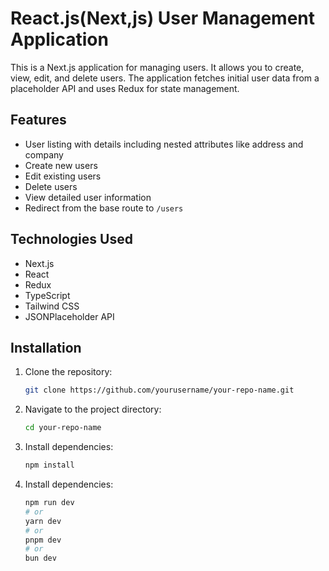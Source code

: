 # React.js(Next,js) User Management Application

This is a Next.js application for managing users. It allows you to create, view, edit, and delete users. The application fetches initial user data from a placeholder API and uses Redux for state management.

## Features

- User listing with details including nested attributes like address and company
- Create new users
- Edit existing users
- Delete users
- View detailed user information
- Redirect from the base route to `/users`

## Technologies Used

- Next.js
- React
- Redux
- TypeScript
- Tailwind CSS
- JSONPlaceholder API

## Installation

1. Clone the repository:
   ```bash
   git clone https://github.com/yourusername/your-repo-name.git
   ```

2. Navigate to the project directory:
   ```bash
   cd your-repo-name
   ```
3. Install dependencies:
   ```bash
   npm install
   ```

4. Install dependencies:
    ```bash
    npm run dev
    # or
    yarn dev
    # or
    pnpm dev
    # or
    bun dev
    ```
